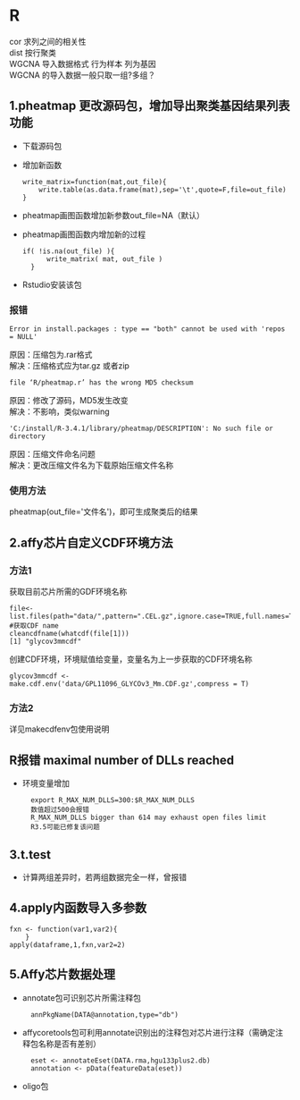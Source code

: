 # R
cor 求列之间的相关性
<br>dist 按行聚类
<br>WGCNA 导入数据格式 行为样本 列为基因
<br>WGCNA 的导入数据一般只取一组?多组？ 
## 1.pheatmap 更改源码包，增加导出聚类基因结果列表功能
* 下载源码包
* 增加新函数

      write_matrix=function(mat,out_file){
	      write.table(as.data.frame(mat),sep='\t',quote=F,file=out_file)
      }
* pheatmap画图函数增加新参数out_file=NA（默认）
* pheatmap画图函数内增加新的过程

      if( !is.na(out_file) ){
		    write_matrix( mat, out_file )
	    }

* Rstudio安装该包
### 报错

    Error in install.packages : type == "both" cannot be used with 'repos = NULL'
原因：压缩包为.rar格式
<br>解决：压缩格式应为tar.gz 或者zip

    file ‘R/pheatmap.r’ has the wrong MD5 checksum
原因：修改了源码，MD5发生改变
<br>解决：不影响，类似warning

	'C:/install/R-3.4.1/library/pheatmap/DESCRIPTION': No such file or directory
原因：压缩文件命名问题
<br>解决：更改压缩文件名为下载原始压缩文件名称
### 使用方法
pheatmap(out_file='文件名')，即可生成聚类后的结果

## 2.affy芯片自定义CDF环境方法
### 方法1 
获取目前芯片所需的GDF环境名称

	file<-list.files(path="data/",pattern=".CEL.gz",ignore.case=TRUE,full.names=TRUE)
	#获取CDF name
	cleancdfname(whatcdf(file[1]))
	[1] "glycov3mmcdf"
创建CDF环境，环境赋值给变量，变量名为上一步获取的CDF环境名称

	glycov3mmcdf <- make.cdf.env('data/GPL11096_GLYCOv3_Mm.CDF.gz',compress = T)

### 方法2
详见makecdfenv包使用说明

## R报错 maximal number of DLLs reached
* 环境变量增加

		export R_MAX_NUM_DLLS=300:$R_MAX_NUM_DLLS
		数值超过500会报错
		R_MAX_NUM_DLLS bigger than 614 may exhaust open files limit
		R3.5可能已修复该问题
		
## 3.t.test
* 计算两组差异时，若两组数据完全一样，曾报错
## 4.apply内函数导入多参数

	fxn <- function(var1,var2){
		}
	apply(dataframe,1,fxn,var2=2)

## 5.Affy芯片数据处理
* annotate包可识别芯片所需注释包

		annPkgName(DATA@annotation,type="db")
* affycoretools包可利用annotate识别出的注释包对芯片进行注释（需确定注释包名称是否有差别）

		eset <- annotateEset(DATA.rma,hgu133plus2.db)
		annotation <- pData(featureData(eset))
* oligo包









